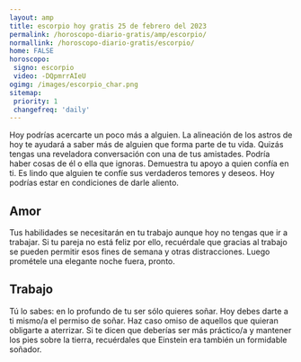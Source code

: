 ```yaml
---
layout: amp
title: escorpio hoy gratis 25 de febrero del 2023 
permalink: /horoscopo-diario-gratis/amp/escorpio/
normallink: /horoscopo-diario-gratis/escorpio/
home: FALSE
horoscopo:
 signo: escorpio
 video: -DQpmrrAIeU
ogimg: /images/escorpio_char.png
sitemap:
 priority: 1
 changefreq: 'daily'
---
```



Hoy podrías acercarte un poco más a alguien. La alineación de los astros de hoy te ayudará a saber más de alguien que forma parte de tu vida. Quizás tengas una reveladora conversación con una de tus amistades. Podría haber cosas de él o ella que ignoras. Demuestra tu apoyo a quien confía en ti. Es lindo que alguien te confíe sus verdaderos temores y deseos. Hoy podrías estar en condiciones de darle aliento.

## Amor

Tus habilidades se necesitarán en tu trabajo aunque hoy no tengas que ir a trabajar. Si tu pareja no está feliz por ello, recuérdale que gracias al trabajo se pueden permitir esos fines de semana y otras distracciones. Luego prométele una elegante noche fuera, pronto.

## Trabajo

Tú lo sabes: en lo profundo de tu ser sólo quieres soñar. Hoy debes darte a ti mismo/a el permiso de soñar. Haz caso omiso de aquellos que quieran obligarte a aterrizar. Si te dicen que deberías ser más práctico/a y mantener los pies sobre la tierra, recuérdales que Einstein era también un formidable soñador.